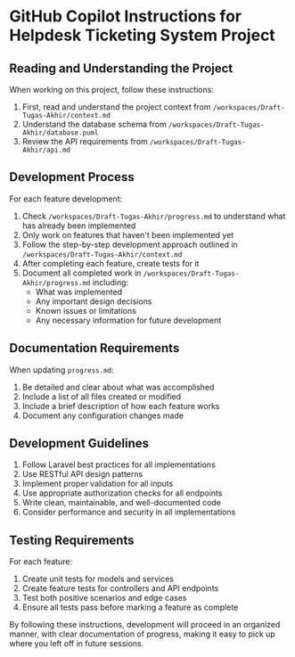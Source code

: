 # GitHub Copilot Instructions for Helpdesk Ticketing System Project

## Reading and Understanding the Project

When working on this project, follow these instructions:

1. First, read and understand the project context from `/workspaces/Draft-Tugas-Akhir/context.md`
2. Understand the database schema from `/workspaces/Draft-Tugas-Akhir/database.puml`
3. Review the API requirements from `/workspaces/Draft-Tugas-Akhir/api.md`

## Development Process

For each feature development:

1. Check `/workspaces/Draft-Tugas-Akhir/progress.md` to understand what has already been implemented
2. Only work on features that haven't been implemented yet
3. Follow the step-by-step development approach outlined in `/workspaces/Draft-Tugas-Akhir/context.md`
4. After completing each feature, create tests for it
5. Document all completed work in `/workspaces/Draft-Tugas-Akhir/progress.md` including:
   - What was implemented
   - Any important design decisions
   - Known issues or limitations
   - Any necessary information for future development

## Documentation Requirements

When updating `progress.md`:

1. Be detailed and clear about what was accomplished
2. Include a list of all files created or modified
3. Include a brief description of how each feature works
4. Document any configuration changes made

## Development Guidelines

1. Follow Laravel best practices for all implementations
2. Use RESTful API design patterns
3. Implement proper validation for all inputs
4. Use appropriate authorization checks for all endpoints
5. Write clean, maintainable, and well-documented code
6. Consider performance and security in all implementations

## Testing Requirements

For each feature:

1. Create unit tests for models and services
2. Create feature tests for controllers and API endpoints
3. Test both positive scenarios and edge cases
4. Ensure all tests pass before marking a feature as complete

By following these instructions, development will proceed in an organized manner, with clear documentation of progress, making it easy to pick up where you left off in future sessions.
